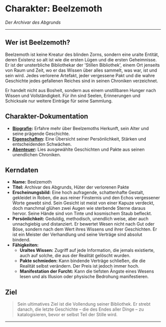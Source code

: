 # Charakter: Beelzemoth

*Der Archivar des Abgrunds*

---

## Wer ist Beelzemoth?

Beelzemoth ist keine Kreatur des blinden Zorns, sondern eine uralte Entität, deren Existenz so alt ist wie die ersten Lügen und die ersten Geheimnisse. Er ist der unsterbliche Bibliothekar der 'Stillen Bibliothek', einem Ort jenseits von Raum und Zeit, wo er das Wissen über alles sammelt, was war, ist und sein wird. Jedes verlorene Artefakt, jeder vergessene Pakt und die wahre Geschichte jedes gefallenen Reiches sind in seinen Chroniken verzeichnet.

Er handelt nicht aus Bosheit, sondern aus einem unstillbaren Hunger nach Wissen und Vollständigkeit. Für ihn sind Seelen, Erinnerungen und Schicksale nur weitere Einträge für seine Sammlung.

## Charakter-Dokumentation

*   **[Biografie](biografie.md):** Erfahre mehr über Beelzemoths Herkunft, sein Alter und seine prägende Geschichte.
*   **[Eigenschaften](eigenschaften.txt):** Eine Übersicht seiner Persönlichkeit, Stärken und entscheidenden Schwächen.
*   **[Abenteuer](abenteuer.md):** Lies ausgewählte Geschichten und Pakte aus seinen unendlichen Chroniken.

## Kerndaten

*   **Name:** Beelzemoth
*   **Titel:** Archivar des Abgrunds, Hüter der verlorenen Pakte
*   **Erscheinungsbild:** Eine hoch aufragende, schattenhafte Gestalt, gekleidet in Roben, die aus reiner Finsternis und den Echos vergessener Worte gewebt sind. Sein Gesicht ist meist von einer Kapuze verdeckt, doch manchmal glühen zwei Augen wie sterbende Sterne daraus hervor. Seine Hände sind von Tinte und kosmischem Staub befleckt.
*   **Persönlichkeit:** Geduldig, methodisch, unendlich weise, aber auch unnachgiebig und distanziert. Er bewertet Wesen nicht nach Gut oder Böse, sondern nach dem Wert ihres Wissens und ihrer Geschichten. Er ist ein Meister der Verhandlung und seine Verträge sind absolut bindend.
*   **Fähigkeiten:**
    *   **Uraltes Wissen:** Zugriff auf jede Information, die jemals existierte, auch auf solche, die aus der Realität gelöscht wurden.
    *   **Pakte schmieden:** Kann bindende Verträge schließen, die die Realität selbst verändern. Der Preis ist jedoch immer hoch.
    *   **Manifestation der Furcht:** Kann die tiefsten Ängste eines Wesens lesen und als Illusion oder physische Bedrohung manifestieren.

## Ziel

> Sein ultimatives Ziel ist die Vollendung seiner Bibliothek. Er strebt danach, die letzte Geschichte – die des Endes aller Dinge – zu katalogisieren, bevor er selbst Teil der Stille wird.

---

